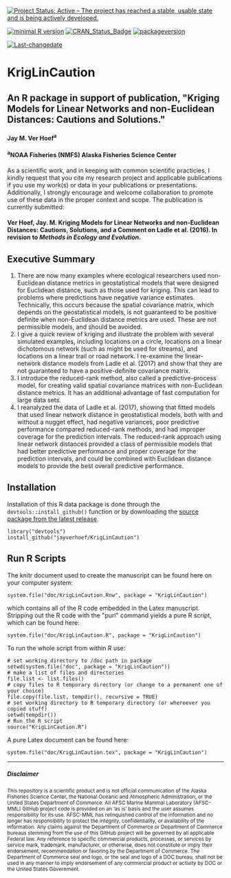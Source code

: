 
[![Project Status: Active – The project has reached a stable, usable state and is being actively developed.](http://www.repostatus.org/badges/latest/active.svg)](http://www.repostatus.org/#active)

[![minimal R version](https://img.shields.io/badge/R%3E%3D-3.1.1-6666ff.svg)](https://cran.r-project.org/) [![CRAN\_Status\_Badge](http://www.r-pkg.org/badges/version/kotzeb0912)](https://cran.r-project.org/package=kotzeb0912) [![packageversion](https://img.shields.io/badge/Package%20version-1.0-orange.svg?style=flat-square)](commits/master)

[![Last-changedate](https://img.shields.io/badge/last%20change-2017--11--12-yellowgreen.svg)](/commits/master)

# KrigLinCaution
## An R package in support of publication, "Kriging Models for Linear Networks and non-Euclidean Distances: Cautions and Solutions." 

#### Jay M. Ver Hoef<sup>a</sup>

#### <sup>a</sup>NOAA Fisheries (NMFS) Alaska Fisheries Science Center 

As a scientific work, and in keeping with common scientific practicies, I kindly request that you cite my research project and applicable publications if you use my work(s) or data in your publications or presentations. Additionally, I strongly encourage and welcome collaboration to promote use of these data in the proper context and scope.  The publication is currently submitted:

#### Ver Hoef, Jay. M. Kriging Models for Linear Networks and non-Euclidean Distances: Cautions, Solutions, and a Comment on Ladle et al. (2016). In revision to *Methods in Ecology and Evolution*.


Executive Summary
-----------------

 1. There are now many examples where ecological researchers used non-Euclidean distance metrics in geostatistical models that were designed for Euclidean distance, such as those used for kriging.  This can lead to problems where predictions have negative variance estimates.  Technically, this occurs because the spatial covariance matrix, which depends on the geostatistical models, is not guaranteed to be positive definite when non-Euclidean distance metrics are used.  These are not permissible models, and should be avoided.
  2. I give a quick review of kriging and illustrate the problem with several simulated examples, including locations on a circle, locations on a linear dichotomous network (such as might be used for streams), and locations on a linear trail or road network. I re-examine the linear-network distance models from Ladle et al. (2017) and show that they are not guaranteed to have a positive-definite covariance matrix.
  3.  I introduce the reduced-rank method, also called a predictive-process model, for creating valid spatial covariance matrices with non-Euclidean distance metrics.  It has an additional advantage of fast computation for large data sets.
  4. I reanalyzed the data of Ladle et al. (2017), showing that fitted models that used linear network distance in geostatistical models, both with and without a nugget effect, had negative variances, poor predictive performance compared reduced-rank methods, and had improper coverage for the prediction intervals. The reduced-rank approach using linear network distances provided a class of permissible models that had better predictive performance and proper coverage for the prediction intervals, and could be combined with Euclidean distance models to provide the best overall predictive performance. 

Installation
------------

Installation of this R data package is done through the `devtools::install_github()` function or by downloading the [source package from the latest release](https://github.com/jayverhoef/KrigLinCaution).

```
library("devtools")
install_github("jayverhoef/KrigLinCaution")
```

Run R Scripts
-------------

The knitr document used to create the manuscript can be found here on your computer system:

```
system.file("doc/KrigLinCaution.Rnw", package = "KrigLinCaution")
```

which contains all of the R code embedded in the Latex manuscript.  Stripping out the R code with the "purl" command yields a pure R script, which can be found here:

```
system.file("doc/KrigLinCaution.R", package = "KrigLinCaution")
```

To run the whole script from within R use:

```
# set working directory to /doc path in package
setwd(system.file("doc", package = "KrigLinCaution"))
# make a list of files and directories
file.list <- list.files()
# copy files to R temporary directory (or change to a permanent one of your choice)
file.copy(file.list, tempdir(), recursive = TRUE)
# set working directory to R temporary directory (or whereever you copied stuff)
setwd(tempdir())
# Run the R script
source("KrigLinCaution.R")
```

A pure Latex document can be found here:

```
system.file("doc/KrigLinCaution.tex", package = "KrigLinCaution")
```

-------------
##### Disclaimer

<sub>This repository is a scientific product and is not official communication of the Alaska Fisheries Science Center, the National Oceanic and Atmospheric Administration, or the United States Department of Commerce. All AFSC Marine Mammal Laboratory (AFSC-MML) GitHub project code is provided on an ‘as is’ basis and the user assumes responsibility for its use. AFSC-MML has relinquished control of the information and no longer has responsibility to protect the integrity, confidentiality, or availability of the information. Any claims against the Department of Commerce or Department of Commerce bureaus stemming from the use of this GitHub project will be governed by all applicable Federal law. Any reference to specific commercial products, processes, or services by service mark, trademark, manufacturer, or otherwise, does not constitute or imply their endorsement, recommendation or favoring by the Department of Commerce. The Department of Commerce seal and logo, or the seal and logo of a DOC bureau, shall not be used in any manner to imply endorsement of any commercial product or activity by DOC or the United States Government.</sub>

